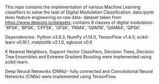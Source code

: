 This repo contains the implementation of various Machine Learning classifiers to solve the task of Digital Modulation Classification. data.ipynb does feature engineering on raw data- dataset taken from https://www.deepsig.io/datasets; contains 8 classes of digital modulation- '8PSK', 'BPSK', 'CPFSK', 'GFSK', 'PAM4', 'QAM16', 'QAM64', 'QPSK'.

Dependencies-
Python v3.6.3, NumPy v1.14.0, TensorFlow v1.4.0, scikit-learn v0.19.1, matplotlib v2.1.0, xgboost v0.6

K Nearest Neighbors, Support Vector Classifiers, Decision Trees, Decision Tree Ensembles and Extreme Gradient Boosting were implemented using scikit-learn.

Deep Neural Networks (DNNs)- fully connected and Convolutional Neural Networks (CNNs) were implemented using TensorFlow.
